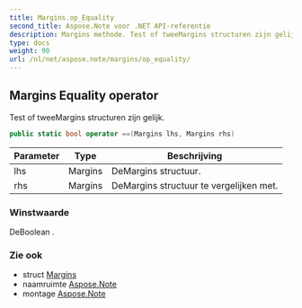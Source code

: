 ```yaml
---
title: Margins.op_Equality
second_title: Aspose.Note voor .NET API-referentie
description: Margins methode. Test of tweeMargins structuren zijn gelijk.
type: docs
weight: 90
url: /nl/net/aspose.note/margins/op_equality/
---
```

## Margins Equality operator

Test of tweeMargins structuren zijn gelijk.

```csharp
public static bool operator ==(Margins lhs, Margins rhs)
```

| Parameter | Type | Beschrijving |
| --- | --- | --- |
| lhs | Margins | DeMargins structuur. |
| rhs | Margins | DeMargins structuur te vergelijken met. |

### Winstwaarde

DeBoolean .

### Zie ook

* struct [Margins](../)
* naamruimte [Aspose.Note](../../margins/)
* montage [Aspose.Note](../../../)


